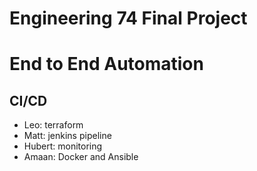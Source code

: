 # Engineering 74 Final Project

# End to End Automation

## CI/CD

- Leo: terraform
- Matt: jenkins pipeline
- Hubert: monitoring
- Amaan: Docker and Ansible
